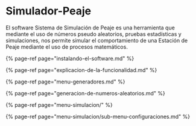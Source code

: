 # Simulador-Peaje

El software Sistema de Simulación de Peaje es una herramienta que mediante el uso de números pseudo aleatorios, pruebas estadísticas y simulaciones, nos permite simular el comportamiento de una Estación de Peaje mediante el uso de procesos matemáticos.

{% page-ref page="instalando-el-software.md" %}

{% page-ref page="explicacion-de-la-funcionalidad.md" %}

{% page-ref page="menu-generadores.md" %}

{% page-ref page="generacion-de-numeros-aleatorios.md" %}

{% page-ref page="menu-simulacion/" %}

{% page-ref page="menu-simulacion/sub-menu-configuraciones.md" %}



